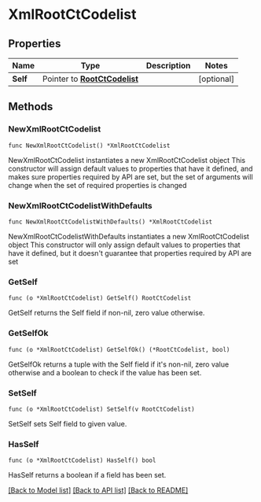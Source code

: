 # XmlRootCtCodelist

## Properties

Name | Type | Description | Notes
------------ | ------------- | ------------- | -------------
**Self** | Pointer to [**RootCtCodelist**](RootCtCodelist.md) |  | [optional] 

## Methods

### NewXmlRootCtCodelist

`func NewXmlRootCtCodelist() *XmlRootCtCodelist`

NewXmlRootCtCodelist instantiates a new XmlRootCtCodelist object
This constructor will assign default values to properties that have it defined,
and makes sure properties required by API are set, but the set of arguments
will change when the set of required properties is changed

### NewXmlRootCtCodelistWithDefaults

`func NewXmlRootCtCodelistWithDefaults() *XmlRootCtCodelist`

NewXmlRootCtCodelistWithDefaults instantiates a new XmlRootCtCodelist object
This constructor will only assign default values to properties that have it defined,
but it doesn't guarantee that properties required by API are set

### GetSelf

`func (o *XmlRootCtCodelist) GetSelf() RootCtCodelist`

GetSelf returns the Self field if non-nil, zero value otherwise.

### GetSelfOk

`func (o *XmlRootCtCodelist) GetSelfOk() (*RootCtCodelist, bool)`

GetSelfOk returns a tuple with the Self field if it's non-nil, zero value otherwise
and a boolean to check if the value has been set.

### SetSelf

`func (o *XmlRootCtCodelist) SetSelf(v RootCtCodelist)`

SetSelf sets Self field to given value.

### HasSelf

`func (o *XmlRootCtCodelist) HasSelf() bool`

HasSelf returns a boolean if a field has been set.


[[Back to Model list]](../README.md#documentation-for-models) [[Back to API list]](../README.md#documentation-for-api-endpoints) [[Back to README]](../README.md)


